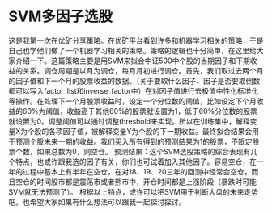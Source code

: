 # SVM多因子选股

这是我第一次在优矿分享策略。在优矿平台看到许多和机器学习相关的策略，于是自己也学他们做了一个机器学习相关的策略。策略的逻辑也十分简单，在这里给大家介绍一下。这篇策略主要是用SVM来拟合中证500中个股的当期因子和下期收益的关系。调仓周期是以月为调仓，每月月初进行调仓。首先，我们取过去两个月的因子值和下一个月的股票收益的数据。（关于要取什么因子、因子是否要取倒数都可以写入factor_list和inverse_factor中）在对因子值进行去极值中性化标准化等操作。在处理下一个月股票收益时，设定一个分位数的阈值，比如设定下个月收益的60%为阈值，收益高于其他60%的股票就设置为1，低于60%分位数的股票就设置为0。调整阈值可以通过调整threshold来实现。所以在训练集中，解释变量X为个股的各项因子值，被解释变量Y为个股的下一期收益。最终拟合结果会用于预测个股未来一期的收益。我们买入所有得到的预测结果为1的股票，不限定股票个数，如果总数为0，则空仓。
预测结果：这个SVM选股策略的综合表现有几个特点，也或许跟我选的因子有关，你们也可试着加入其他因子。容易空仓，在一年的过程中基本上有半年在空仓，在对18、19、20三年的回测中经常会空仓，而且空仓的时间股市都是震荡市或者熊市中，开仓时间都是上涨阶段（暴跌时可能SVM就无法预测了）。
根据以上特点，或许可以把SVM用于判断大盘的未来走势吧。也希望大家如果有什么想法可以跟我一起探讨探讨。